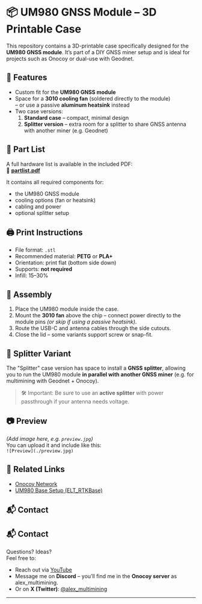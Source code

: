 # 📦 UM980 GNSS Module – 3D Printable Case

This repository contains a 3D-printable case specifically designed for the **UM980 GNSS module**. It’s part of a DIY GNSS miner setup and is ideal for projects such as Onocoy or dual-use with Geodnet.

## 🧩 Features

- Custom fit for the **UM980 GNSS module**
- Space for a **3010 cooling fan** (soldered directly to the module)  
  – or use a passive **aluminum heatsink** instead
- Two case versions:
  1. **Standard case** – compact, minimal design  
  2. **Splitter version** – extra room for a splitter to share GNSS antenna with another miner (e.g. Geodnet)

## 📄 Part List

A full hardware list is available in the included PDF:  
📎 **[partlist.pdf](./partlist.pdf)**

It contains all required components for:
- the UM980 GNSS module
- cooling options (fan or heatsink)
- cabling and power
- optional splitter setup

## 🖨️ Print Instructions

- File format: `.stl`
- Recommended material: **PETG** or **PLA+**
- Orientation: print flat (bottom side down)
- Supports: **not required**
- Infill: 15–30%

## 🧰 Assembly

1. Place the UM980 module inside the case.
2. Mount the **3010 fan** above the chip – connect power directly to the module pins *(or skip if using a passive heatsink)*.
3. Route the USB-C and antenna cables through the side cutouts.
4. Close the lid – some variants support screw or snap-fit.

## 🔀 Splitter Variant

The "Splitter" case version has space to install a **GNSS splitter**, allowing you to run the UM980 module **in parallel with another GNSS miner** (e.g. for multimining with Geodnet + Onocoy).

> 🛠️ Important: Be sure to use an **active splitter** with power passthrough if your antenna needs voltage.

## 📷 Preview

*(Add image here, e.g. `preview.jpg`)*  
You can upload it and include like this:  
`![Preview](./preview.jpg)`

## 🔗 Related Links

- [Onocoy Network](https://onocoy.com)
- [UM980 Base Setup (ELT_RTKBase)](https://github.com/GNSSOEM/ELT_RTKBase)

## 📬 Contact

## 📬 Contact

Questions? Ideas?  
Feel free to:
  
- Reach out via [YouTube](http://www.youtube.com/@airtkey)  
- Message me on **Discord** – you’ll find me in the **Onocoy server**   as alex_multimining.
- Or on **X (Twitter)**: [@alex_multimining](https://x.com/AlexMultiMining)

---

